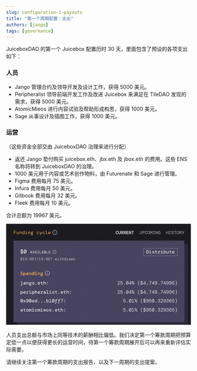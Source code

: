 ```yaml
---
slug: configuration-1-payouts
title: "第一个周期配置：支出"
authors: [jango]
tags: [governance]
---
```


JuiceboxDAO 的第一个 Juicebox 配置历时 30 天，里面包含了预设的各项支出如下：

### 人员

- Jango 管理合约及领导开发及设计工作，获得 5000 美元。
- Peripheralist 领导前端开发工作及改进 Juicebox 来满足在 TileDAO 发现的需求，获得 5000 美元。
- AtomicMieos 进行内容试验及帮助形成构思，获得 1000 美元。
- Sage 从事设计及插图工作，获得 1000 美元。



### 运营

（这些资金全部交由 JuiceboxDAO 治理来进行分配）

- 返还 Jango 垫付购买 juicebox.eth、jbx.eth 及 jbox.eth 的费用。这些 ENS 名称将转到 JuiceboxDAO 的治理。
- 1000 美元用于内容或艺术创作物料，由 Futurenate 和 Sage 进行管理。
- Figma 费用每月 75 美元。
- Infura 费用每月 50 美元。
- Gitbook 费用每月 32 美元。
- Fleek 费用每月 10 美元。

合计总额为 19967 美元。

![image-7](image-7.png)

人员支出总额与市场上同等技术的薪酬相比偏低。我们决定第一个筹款周期把预算定低一点以便获得更长的运营时间，待第一个筹款周期展开后可以再来重新评估实际需要。

请继续关注第一个筹款周期的支出报告，以及下一周期的支出提案。